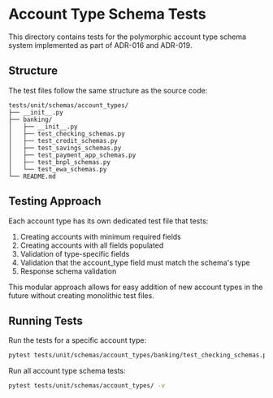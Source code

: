 # Account Type Schema Tests

This directory contains tests for the polymorphic account type schema system implemented as part of ADR-016 and ADR-019.

## Structure

The test files follow the same structure as the source code:

```
tests/unit/schemas/account_types/
├── __init__.py
├── banking/
│   ├── __init__.py
│   ├── test_checking_schemas.py
│   ├── test_credit_schemas.py 
│   ├── test_savings_schemas.py
│   ├── test_payment_app_schemas.py
│   ├── test_bnpl_schemas.py
│   └── test_ewa_schemas.py
└── README.md
```

## Testing Approach

Each account type has its own dedicated test file that tests:

1. Creating accounts with minimum required fields
2. Creating accounts with all fields populated
3. Validation of type-specific fields
4. Validation that the account_type field must match the schema's type
5. Response schema validation

This modular approach allows for easy addition of new account types in the future without creating monolithic test files.

## Running Tests

Run the tests for a specific account type:

```bash
pytest tests/unit/schemas/account_types/banking/test_checking_schemas.py -v
```

Run all account type schema tests:

```bash
pytest tests/unit/schemas/account_types/ -v
```
